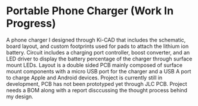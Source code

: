 # Portable Phone Charger (Work In Progress)
A phone charger I designed through Ki-CAD that includes the schematic, board layout, and custom footprints used for pads to attach the lithium ion battery. Circuit includes a charging port controller, boost converter, and an LED driver to display the battery percentage of the charger through surface mount LEDs. Layout is a double sided PCB mainly composed of surface mount components with a micro USB port for the charger and a USB A port to charge Apple and Android devices. Project is currently still in development, PCB has not been prototyped yet through JLC PCB. Project needs a BOM along with a report disccussing the thought process behind my design. 
